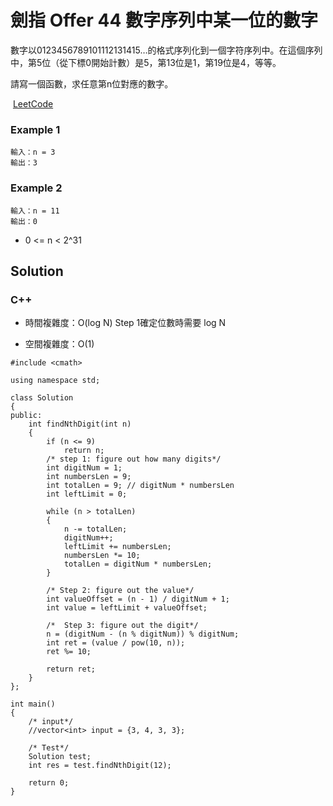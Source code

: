 # 劍指 Offer 44 數字序列中某一位的數字

數字以0123456789101112131415…的格式序列化到一個字符序列中。在這個序列中，第5位（從下標0開始計數）是5，第13位是1，第19位是4，等等。

請寫一個函數，求任意第n位對應的數字。

 [LeetCode](https://leetcode-cn.com/problems/shu-zi-xu-lie-zhong-mou-yi-wei-de-shu-zi-lcof/)

### Example 1

```
輸入：n = 3
輸出：3
```

### Example 2

```
輸入：n = 11
輸出：0
```

* 0 <= n < 2^31

## Solution  

### C++

* 時間複雜度：O(log N) Step 1確定位數時需要 log N

* 空間複雜度：O(1) 


```
#include <cmath>

using namespace std;

class Solution
{
public:
    int findNthDigit(int n)
    {
        if (n <= 9)
            return n;
        /* step 1: figure out how many digits*/
        int digitNum = 1;
        int numbersLen = 9;
        int totalLen = 9; // digitNum * numbersLen
        int leftLimit = 0;

        while (n > totalLen)
        {
            n -= totalLen;
            digitNum++;
            leftLimit += numbersLen;
            numbersLen *= 10;
            totalLen = digitNum * numbersLen;
        }

        /* Step 2: figure out the value*/
        int valueOffset = (n - 1) / digitNum + 1;
        int value = leftLimit + valueOffset;

        /*  Step 3: figure out the digit*/
        n = (digitNum - (n % digitNum)) % digitNum;
        int ret = (value / pow(10, n));
        ret %= 10;

        return ret;
    }
};

int main()
{
    /* input*/
    //vector<int> input = {3, 4, 3, 3};

    /* Test*/
    Solution test;
    int res = test.findNthDigit(12);

    return 0;
}
```